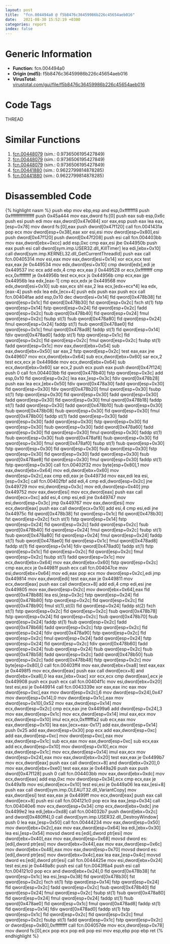 ```yaml
---
layout: post
title:  "fcn.004494a0 @ f5b8476c36459986b226c45654aeb016"
date:   2021-08-30 15:52:19 +0300
categories: report
index: false
---
```


# Generic Information
- **Function:** fcn.004494a0
- **Origin (md5):** f5b8476c36459986b226c45654aeb016
- **VirusTotal:** [virustotal.com/gui/file/f5b8476c36459986b226c45654aeb016][virustotal_ref]

# Code Tags
<span class="tag" id="THREAD">THREAD</span>


# Similar Functions

1. [fcn.00448079][similar_1_ref] (sim.: 0.9736506195427849)
2. [fcn.00448079][similar_2_ref] (sim.: 0.9736506195427849)
3. [fcn.00448079][similar_3_ref] (sim.: 0.9736506195427849)
4. [fcn.00441880][similar_4_ref] (sim.: 0.9622799814878285)
5. [fcn.00441880][similar_5_ref] (sim.: 0.9622799814878285)


# Disassembled Code

{% highlight nasm %}
push ebp
mov ebp,esp
and esp,0xfffffff8
push 0xffffffffffffffff
push 0x45a444
mov eax,dword fs:[0]
push eax
sub esp,0x6c
push esi
push edi
mov eax,dword[0x47e084]
xor eax,esp
push eax
lea eax,[esp+0x78]
mov dword fs:[0],eax
push dword[0x47f120]
call fcn.0041431a
pop ecx
mov dword[esp+0x38],eax
xor esi,esi
mov dword[esp+0x80],esi
push dword[0x47f120]
push dword[0x47f208]
push esi
call fcn.004403bb
mov eax,dword[ebx+0xcc]
add esp,0xc
cmp eax,esi
jbe 0x44950b
push eax
push esi
call dword[sym.imp.USER32.dll_KillTimer]
lea edi,[ebx+0x10]
call dword[sym.imp.KERNEL32.dll_GetCurrentThreadId]
push eax
call fcn.00405314
mov esi,eax
mov eax,dword[esi+0x14]
xor ecx,ecx
test eax,eax
jle 0x449534
mov edx,dword[esi+0x10]
cmp dword[edx],edi
je 0x449537
inc ecx
add edx,4
cmp ecx,eax
jl 0x449528
or ecx,0xffffffff
cmp ecx,0xffffffff
je 0x44956b
test ecx,ecx
js 0x44956b
cmp ecx,eax
jge 0x44956b
lea edx,[eax-1]
cmp ecx,edx
je 0x449568
mov edx,dword[esi+0x10]
sub eax,ecx
shl eax,2
lea ecx,[edx+ecx*4]
lea edx,[eax-4]
push edx
lea edx,[ecx+4]
push edx
push eax
push ecx
call fcn.00404fae
add esp,0x10
dec dword[esi+0x14]
fld qword[0x478b38]
fst qword[esp+0x1c]
fld qword[0x478b30]
fst qword[esp+0x2c]
fxch st(1)
fstp qword[esp+0x14]
fstp qword[esp+0x24]
fld qword[esp+0x2c]
fadd qword[esp+0x2c]
fsub qword[0x478b40]
fld qword[esp+0x24]
fmul qword[esp+0x2c]
fsubp st(1)
fsub qword[0x478a80]
fld qword[esp+0x24]
fmul qword[esp+0x24]
faddp st(1)
fsub qword[0x478ae0]
fld qword[esp+0x1c]
fmul qword[0x478ad8]
faddp st(1)
fld qword[esp+0x14]
fdiv qword[0x478ad0]
faddp st(1)
fstp qword[esp+0x1c]
fld qword[esp+0x2c]
fld qword[esp+0x2c]
fmul qword[esp+0x2c]
fsubp st(1)
fadd qword[esp+0x1c]
mov eax,dword[ebx+0x54]
sub eax,dword[ebx+0x50]
sar eax,2
fstp qword[esp+0x2c]
test eax,eax
jne 0x449607
mov ecx,dword[ebx+0x64]
sub ecx,dword[ebx+0x60]
sar ecx,2
test ecx,ecx
je 0x4498de
mov ecx,dword[ebx+0x64]
sub ecx,dword[ebx+0x60]
sar ecx,2
push ecx
push eax
push dword[0x47f124]
push 0
call fcn.004403bb
fld qword[0x478b40]
fstp qword[esp+0x3c]
add esp,0x10
fld qword[esp+0x2c]
lea eax,[esp+0x3c]
fdiv qword[0x478b28]
push eax
lea ecx,[ebx+0x50]
fdiv qword[0x478a30]
fadd qword[esp+0x30]
fld qword[esp+0x30]
fdiv qword[0x478b20]
fmul qword[esp+0x30]
fsubp st(1)
fstp qword[esp+0x30]
fld qword[esp+0x30]
fadd qword[esp+0x30]
fadd qword[esp+0x30]
fld qword[esp+0x30]
fmul qword[0x478b18]
faddp st(1)
fadd qword[esp+0x30]
fadd qword[0x478b10]
fsub qword[esp+0x30]
fsub qword[0x478b08]
fsub qword[esp+0x30]
fld qword[esp+0x30]
fmul qword[0x478b00]
faddp st(1)
fadd qword[esp+0x30]
fadd qword[esp+0x30]
fadd qword[esp+0x30]
fstp qword[esp+0x30]
fld qword[esp+0x30]
fsub qword[esp+0x30]
fadd qword[0x478a60]
fadd qword[esp+0x30]
fld qword[esp+0x30]
fmul qword[esp+0x30]
faddp st(1)
fsub qword[esp+0x30]
fsub qword[0x478af8]
fsub qword[esp+0x30]
fld qword[esp+0x30]
fmul qword[0x478af0]
fsubp st(1)
fsub qword[esp+0x30]
fstp qword[esp+0x30]
fld qword[esp+0x30]
fsub qword[esp+0x30]
fstp qword[esp+0x30]
fld qword[esp+0x30]
fadd qword[esp+0x30]
fsub qword[0x478ae8]
fld qword[esp+0x30]
fmul qword[esp+0x30]
faddp st(1)
fstp qword[esp+0x30]
call fcn.00402f32
mov byte[esp+0x80],1
mov eax,dword[ebx+0x64]
mov edi,dword[ebx+0x60]
mov dword[esp+0x2c],eax
cmp edi,eax
je 0x44973d
mov eax,edi
lea esi,[esp+0x3c]
call fcn.00402fbf
add edi,4
cmp edi,dword[esp+0x2c]
jne 0x449729
mov esi,dword[esp+0x3c]
mov edi,dword[esp+0x40]
jmp 0x449752
mov eax,dword[esi]
mov ecx,dword[eax]
push eax
call dword[ecx+0xc]
add esi,4
cmp esi,edi
jne 0x449747
mov esi,dword[esp+0x3c]
jmp 0x449767
mov eax,dword[esi]
mov ecx,dword[eax]
push eax
call dword[ecx+0x10]
add esi,4
cmp esi,edi
jne 0x44975c
fld qword[0x478b38]
fst qword[esp+0x1c]
fld qword[0x478b30]
fst qword[esp+0x2c]
fxch st(1)
fstp qword[esp+0x14]
fstp qword[esp+0x24]
fld qword[esp+0x2c]
fadd qword[esp+0x2c]
fsub qword[0x478b40]
fld qword[esp+0x24]
fmul qword[esp+0x2c]
fsubp st(1)
fsub qword[0x478a80]
fld qword[esp+0x24]
fmul qword[esp+0x24]
faddp st(1)
fsub qword[0x478ae0]
fld qword[esp+0x1c]
fmul qword[0x478ad8]
faddp st(1)
fld qword[esp+0x14]
fdiv qword[0x478ad0]
faddp st(1)
fstp qword[esp+0x1c]
fld qword[esp+0x2c]
fld qword[esp+0x2c]
fmul qword[esp+0x2c]
fsubp st(1)
fadd qword[esp+0x1c]
mov ecx,dword[ebx+0x64]
mov eax,dword[ebx+0x60]
fstp qword[esp+0x2c]
cmp eax,ecx
je 0x44981f
push ecx
call fcn.004047ce
mov esi,dword[ebx+0x64]
mov edi,eax
pop ecx
mov dword[esp+0x2c],edi
jmp 0x449814
mov eax,dword[edi]
test eax,eax
je 0x449811
mov ecx,dword[eax]
push eax
call dword[ecx+8]
add edi,4
cmp edi,esi
jne 0x449805
mov eax,dword[esp+0x2c]
mov dword[ebx+0x64],eax
fld qword[0x478b88]
lea esi,[esp+0x3c]
fstp qword[esp+0x24]
fld qword[0x478b80]
fstp qword[esp+0x2c]
fld qword[esp+0x2c]
fld qword[0x478b90]
fmul st(1),st(0)
fld qword[esp+0x24]
faddp st(2)
fxch st(1)
fstp qword[esp+0x2c]
fld qword[esp+0x2c]
fsub qword[0x478b78]
fstp qword[esp+0x24]
fld qword[esp+0x2c]
fsub qword[0x478b70]
fsub qword[esp+0x24]
faddp st(1)
fsub qword[esp+0x2c]
fadd qword[0x478b68]
fadd qword[esp+0x2c]
fstp qword[esp+0x2c]
fld qword[esp+0x24]
fdiv qword[0x478a90]
fstp qword[esp+0x2c]
fld qword[esp+0x2c]
fmul qword[esp+0x24]
fadd qword[esp+0x24]
fstp qword[esp+0x24]
fld qword[esp+0x2c]
fdiv qword[0x478b60]
fadd qword[esp+0x24]
fsub qword[esp+0x24]
fsub qword[esp+0x2c]
fsub qword[0x478b58]
fadd qword[esp+0x2c]
fadd qword[0x478b50]
fsub qword[esp+0x2c]
fadd qword[0x478b48]
fstp qword[esp+0x2c]
mov byte[esp+0x80],0
call fcn.00403ff4
mov eax,dword[ebx+0xa8]
test eax,eax
je 0x4498f5
mov ecx,dword[eax]
push eax
call dword[ecx+8]
and dword[ebx+0xa8],0
lea eax,[ebx+0xac]
xor ecx,ecx
cmp dword[eax],ecx
je 0x449908
push ecx
push ecx
call fcn.00404f1c
mov esi,dword[ebx+0x20]
test esi,esi
je 0x449914
call fcn.0043339e
xor eax,eax
inc eax
mov dword[esp+0xc],eax
mov dword[esp+0x2c],6
mov dword[esp+0x24],0x47
mov dword[esp+0x14],0
mov dword[esp+0x1c],eax
mov dword[esp+0x10],0x52
mov eax,dword[esp+0x14]
mov ecx,dword[esp+0x2c]
cmp ecx,eax
jne 0x4499a6
add dword[esp+0x24],3
mov eax,dword[esp+0x1c]
mov ecx,dword[esp+0x14]
imul eax,ecx
mov ecx,dword[esp+0x10]
imul ecx,ecx,0xffffffa2
sub ecx,eax
mov eax,dword[esp+0x10]
lea eax,[ecx+eax-0x17]
add eax,dword[esp+0x14]
push 0x25
add eax,dword[esp+0x30]
pop ecx
add eax,dword[esp+0xc]
add eax,dword[esp+0xc]
mov dword[esp+0xc],eax
mov eax,dword[esp+0x1c]
sub ecx,eax
mov eax,dword[esp+0xc]
sub ecx,eax
add ecx,dword[esp+0x10]
mov dword[esp+0x10],ecx
mov eax,dword[esp+0x1c]
mov ecx,dword[esp+0x14]
imul eax,ecx
mov dword[esp+0x24],eax
mov eax,dword[ebx+0x20]
test eax,eax
je 0x4499b7
mov ecx,dword[eax]
push eax
call dword[ecx+8]
and dword[ebx+0x20],0
mov eax,dword[ebx+0xe0]
test eax,eax
je 0x449a26
push eax
push dword[0x47f128]
push 0
call fcn.004403bb
mov eax,dword[ebx+0xdc]
mov ecx,dword[eax]
add esp,0xc
mov dword[esp+0x34],ecx
cmp ecx,eax
je 0x449a1b
mov esi,dword[ecx+0x10]
test esi,esi
je 0x449a06
lea eax,[esi+8]
push eax
call dword[sym.imp.OLEAUT32.dll_VariantCopy]
mov eax,dword[esi]
test eax,eax
je 0x4499ff
mov ecx,dword[eax]
push eax
call dword[ecx+8]
push esi
call fcn.004121c0
pop ecx
lea eax,[esp+0x34]
call fcn.004040e6
mov ecx,dword[esp+0x34]
cmp ecx,dword[ebx+0xdc]
jne 0x4499e2
lea edi,[ebx+0xd8]
call fcn.004032b7
push dword[ebx+0x2c]
and dword[0x480ff4],0
call dword[sym.imp.USER32.dll_DestroyWindow]
push 0
lea eax,[esp+0x50]
call fcn.00444234
mov eax,dword[esp+0x50]
mov dword[ebx+0x2c],eax
mov eax,dword[esp+0x64]
lea edi,[ebx+0x30]
lea esi,[esp+0x54]
movsd dword es:[edi],dword ptr[esi]
mov dword[ebx+0x40],eax
mov eax,dword[esp+0x68]
movsd dword es:[edi],dword ptr[esi]
mov dword[ebx+0x44],eax
mov eax,dword[esp+0x6c]
mov dword[ebx+0x48],eax
mov eax,dword[esp+0x70]
movsd dword es:[edi],dword ptr[esi]
mov dword[ebx+0x4c],eax
lea eax,[esp+0x4c]
movsd dword es:[edi],dword ptr[esi]
call fcn.0044425e
mov esi,dword[ebx+0x24]
test esi,esi
je 0x449a8c
push esi
call fcn.0043f6a4
push esi
call fcn.004121c0
pop ecx
and dword[ebx+0x24],0
fld qword[0x478b38]
fst qword[esp+0x1c]
lea esi,[esp+0x38]
fld qword[0x478b30]
fst qword[esp+0x2c]
fxch st(1)
fstp qword[esp+0x14]
fstp qword[esp+0x24]
fld qword[esp+0x2c]
fadd qword[esp+0x2c]
fsub qword[0x478b40]
fld qword[esp+0x24]
fmul qword[esp+0x2c]
fsubp st(1)
fsub qword[0x478a80]
fld qword[esp+0x24]
fmul qword[esp+0x24]
faddp st(1)
fsub qword[0x478ae0]
fld qword[esp+0x1c]
fmul qword[0x478ad8]
faddp st(1)
fld qword[esp+0x14]
fdiv qword[0x478ad0]
faddp st(1)
fstp qword[esp+0x1c]
fld qword[esp+0x2c]
fld qword[esp+0x2c]
fmul qword[esp+0x2c]
fsubp st(1)
fadd qword[esp+0x1c]
fstp qword[esp+0x2c]
or dword[esp+0x80],0xffffffff
call fcn.004057de
mov ecx,dword[esp+0x78]
mov dword fs:[0],ecx
pop ecx
pop edi
pop esi
mov esp,ebp
pop ebp
ret
{% endhighlight %}


[similar_1_ref]: /report/fcn.00448079@505be53c36227b94e2fcc406f247f6e5
[similar_2_ref]: /report/fcn.00448079@96a869ae624ddb4834a1d5a829f85469
[similar_3_ref]: /report/fcn.00448079@c077742bdc6d4f2c0ca7d0e2a6a94acf
[similar_4_ref]: /report/fcn.00441880@b8b9cf6862b0d68d10750002e5baaf97
[similar_5_ref]: /report/fcn.00441880@e83552e81a6f265fd7baa50402d3d47d
[virustotal_ref]: https://www.virustotal.com/gui/file/f5b8476c36459986b226c45654aeb016